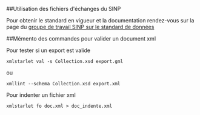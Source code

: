 ##Utilisation des fichiers d'échanges du SINP

Pour obtenir le standard en vigueur et la documentation rendez-vous sur la page du [groupe de travail SINP sur le standard de données](http://www.naturefrance.fr/actions/groupe-de-travail-standardisation-des-donnees-biodiversite-du-sinp) 

##Mémento des commandes pour valider un document xml

Pour tester si un export est valide

```
xmlstarlet val -s Collection.xsd export.gml

```

ou

```
xmllint --schema Collection.xsd export.xml
```



Pour indenter un fichier xml

```
xmlstarlet fo doc.xml > doc_indente.xml
```
